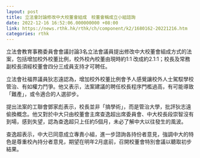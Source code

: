 ```yaml
---
layout: post
title: 立法會討論修改中大校董會組成　校董會稱成立小組諮詢
date: 2022-12-16 16:52:06.000000000 +08:00
link: https://news.rthk.hk/rthk/ch/component/k2/1680162-20221216.htm
categories: rthk
---
```


立法會教育事務委員會會議討論3名立法會議員提出修改中大校董會組成方式的法案，包括增加校外校董比例，校外校內校董由現時約1:1 改成約2.1:1；校長及常務副校長須經校董會四分三成員支持才可聘任。

立法會社福界議員狄志遠認為，增加校外校董比例會予人感覺讓校外人士駕馭學校管治、有如權力鬥爭。他又表示，法案建議的聘任校長程序門檻過高，有可能導致「難產」，或令適合的人選卻步。

提出法案的工聯會鄧家彪表示，校長並非「搞學術」，而是管治大學，批評狄志遠偷換概念。他又對於中大只由校董會主席查逸超出席委員會、中大校長段崇智沒有到場，感到失望，認為查逸超只上任約5個月，未必了解中大以往發生的風波。

查逸超表示，中大已同意成立專責小組，進一步諮詢各持份者意見，強調中大的特色是尊重校內持分者意見，期望在明年2月底前，召開校董會特別會議以聽取初步結果。
